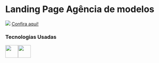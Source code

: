 <h1>Landing Page Agência de modelos </h1>
<p>
<img src="https://i.imgur.com/WtWgkxK.png">
<a href="https://raphacalixto.github.io/Verse/">Confira aqui!</a> 
<h3> Tecnologias Usadas</h3>
<div class"img">
<img width="40" src="https://cdn.jsdelivr.net/gh/devicons/devicon/icons/html5/html5-plain-wordmark.svg"><img width="40" src="https://cdn.jsdelivr.net/gh/devicons/devicon/icons/css3/css3-plain-wordmark.svg">
<div/>
